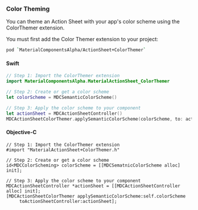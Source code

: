 ### Color Theming

You can theme an Action Sheet with your app's color scheme using the ColorThemer extension.

You must first add the Color Themer extension to your project:

```bash
pod `MaterialComponentsAlpha/ActionSheet+ColorThemer`
```

<!--<div class="material-code-render" markdown="1">-->
#### Swift
```swift
// Step 1: Import the ColorThemer extension
import MaterialComponentsAlpha.MaterialActionSheet_ColorThemer

// Step 2: Create or get a color scheme
let colorScheme = MDCSemanticColorScheme()

// Step 3: Apply the color scheme to your component
let actionSheet = MDCActionSheetController()
MDCActionSheetColorThemer.applySemanticColorScheme(colorScheme, to: actionSheet)
```

#### Objective-C

```objc
// Step 1: Import the ColorThemer extension
#import "MaterialActionSheet+ColorThemer.h"

// Step 2: Create or get a color scheme
id<MDCColorScheming> colorScheme = [[MDCSematnicColorScheme alloc] init];

// Step 3: Apply the color scheme to your component
MDCActionSheetController *actionSheet = [[MDCActionSheetController alloc] init];
[MDCActionSheetColorThemer applySemanticColorScheme:self.colorScheme
     toActionSheetController:actionSheet];
```
<!--</div>-->
